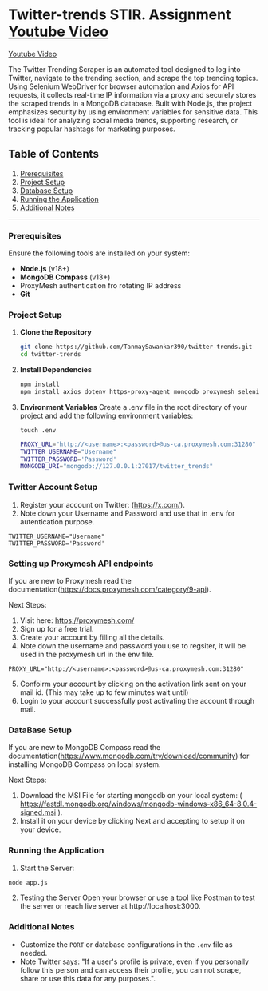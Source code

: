 # Twitter-trends STIR. Assignment [Youtube Video](https://youtu.be/C-5gH3p2FnM)

[Youtube Video](https://youtu.be/C-5gH3p2FnM)

The Twitter Trending Scraper is an automated tool designed to log into Twitter, navigate to the trending section, and scrape the top trending topics. Using Selenium WebDriver for browser automation and Axios for API requests, it collects real-time IP information via a proxy and securely stores the scraped trends in a MongoDB database. Built with Node.js, the project emphasizes security by using environment variables for sensitive data. This tool is ideal for analyzing social media trends, supporting research, or tracking popular hashtags for marketing purposes.

## Table of Contents

1. [Prerequisites](#prerequisites)
2. [Project Setup](#project-setup)
3. [Database Setup](#database-setup)
4. [Running the Application](#running-the-application)
5. [Additional Notes](#additional-notes)

---

### Prerequisites

Ensure the following tools are installed on your system:

- **Node.js** (v18+)
- **MongoDB Compass** (v13+)
- ProxyMesh authentication fro rotating IP address
- **Git**

### Project Setup

1. **Clone the Repository**

   ```bash
   git clone https://github.com/TanmaySawankar390/twitter-trends.git
   cd twitter-trends

2. **Install Dependencies**

   ```bash
   npm install
   npm install axios dotenv https-proxy-agent mongodb proxymesh selenium-webdriver twitter-api-v2 uuid 
   ```

3. **Environment Variables**
   Create a .env file in the root directory of your project and add the following environment variables:
   ```
   touch .env
   ```
   ```bash
   PROXY_URL="http://<username>:<password>@us-ca.proxymesh.com:31280"
   TWITTER_USERNAME="Username"
   TWITTER_PASSWORD='Password'
   MONGODB_URI="mongodb://127.0.0.1:27017/twitter_trends"

### Twitter Account Setup
1. Register your account on Twitter: (https://x.com/).
2. Note down your Username and Password and use that in .env for autentication purpose.
```
TWITTER_USERNAME="Username"
TWITTER_PASSWORD='Password'
```
### Setting up Proxymesh API endpoints
If you are new to Proxymesh read the documentation(https://docs.proxymesh.com/category/9-api).

Next Steps: 
1. Visit here: https://proxymesh.com/
2. Sign up for a free trial.
3. Create your account by filling all the details.
4. Note down the username and password you use to regsiter, it will be used in the proxymesh url in the env file.
```
PROXY_URL="http://<username>:<password>@us-ca.proxymesh.com:31280"
```
5. Confoirm your account by clicking on the activation  link sent on your mail id. (This may take up to few minutes wait until)
6. Login to your account successfully post activating the account through mail.
   
### DataBase Setup
If you are new to MongoDB Compass read the documentation(https://www.mongodb.com/try/download/community) for installing MongoDB Compass on local system.

Next Steps:
1. Download the MSI File for starting mongodb on your local system: ( https://fastdl.mongodb.org/windows/mongodb-windows-x86_64-8.0.4-signed.msi ).
2. Install it on your device by clicking Next and accepting to setup it on your device.

### Running the Application

1. Start the Server:
```bash
node app.js
```
2. Testing the Server
   Open your browser or use a tool like Postman to test the server or reach live server at http://localhost:3000.

### Additional Notes
- Customize the `PORT` or database configurations in the `.env` file as needed.
- Note Twitter says: "If a user's profile is private, even if you personally follow this person and can access their profile, you can not scrape, share or use this data for any purposes.".
